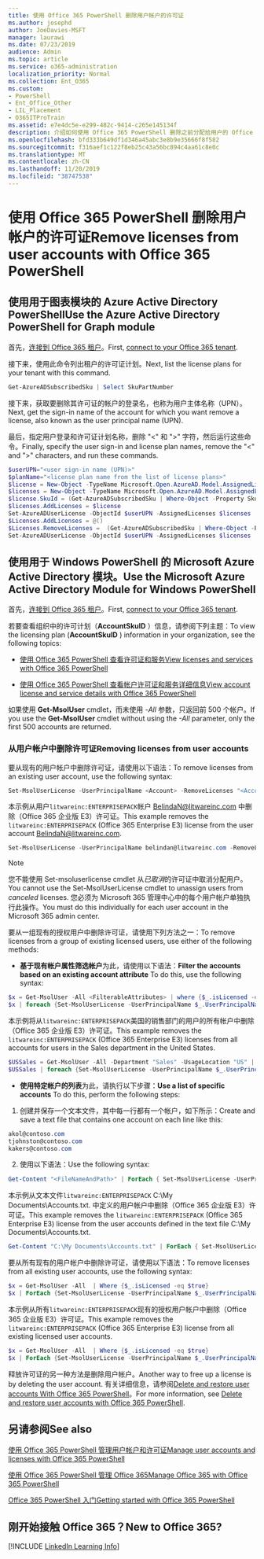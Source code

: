```yaml
---
title: 使用 Office 365 PowerShell 删除用户帐户的许可证
ms.author: josephd
author: JoeDavies-MSFT
manager: laurawi
ms.date: 07/23/2019
audience: Admin
ms.topic: article
ms.service: o365-administration
localization_priority: Normal
ms.collection: Ent_O365
ms.custom:
- PowerShell
- Ent_Office_Other
- LIL_Placement
- O365ITProTrain
ms.assetid: e7e4dc5e-e299-482c-9414-c265e145134f
description: 介绍如何使用 Office 365 PowerShell 删除之前分配给用户的 Office 365 许可证。
ms.openlocfilehash: bfd333b649df1d346a45abc3e8b9e35666f8f582
ms.sourcegitcommit: f316aef1c122f8eb25c43a56bc894c4aa61c8e0c
ms.translationtype: MT
ms.contentlocale: zh-CN
ms.lasthandoff: 11/20/2019
ms.locfileid: "38747538"
---
```

# <a name="remove-licenses-from-user-accounts-with-office-365-powershell"></a><span data-ttu-id="62c89-103">使用 Office 365 PowerShell 删除用户帐户的许可证</span><span class="sxs-lookup"><span data-stu-id="62c89-103">Remove licenses from user accounts with Office 365 PowerShell</span></span>

## <a name="use-the-azure-active-directory-powershell-for-graph-module"></a><span data-ttu-id="62c89-104">使用用于图表模块的 Azure Active Directory PowerShell</span><span class="sxs-lookup"><span data-stu-id="62c89-104">Use the Azure Active Directory PowerShell for Graph module</span></span>

<span data-ttu-id="62c89-105">首先，[连接到 Office 365 租户](connect-to-office-365-powershell.md#connect-with-the-azure-active-directory-powershell-for-graph-module)。</span><span class="sxs-lookup"><span data-stu-id="62c89-105">First, [connect to your Office 365 tenant](connect-to-office-365-powershell.md#connect-with-the-azure-active-directory-powershell-for-graph-module).</span></span>
  

<span data-ttu-id="62c89-106">接下来，使用此命令列出租户的许可证计划。</span><span class="sxs-lookup"><span data-stu-id="62c89-106">Next, list the license plans for your tenant with this command.</span></span>

```powershell
Get-AzureADSubscribedSku | Select SkuPartNumber
```

<span data-ttu-id="62c89-107">接下来，获取要删除其许可证的帐户的登录名，也称为用户主体名称（UPN）。</span><span class="sxs-lookup"><span data-stu-id="62c89-107">Next, get the sign-in name of the account for which you want remove a license, also known as the user principal name (UPN).</span></span>

<span data-ttu-id="62c89-108">最后，指定用户登录和许可证计划名称，删除 "<" 和 ">" 字符，然后运行这些命令。</span><span class="sxs-lookup"><span data-stu-id="62c89-108">Finally, specify the user sign-in and license plan names, remove the "<" and ">" characters, and run these commands.</span></span>

```powershell
$userUPN="<user sign-in name (UPN)>"
$planName="<license plan name from the list of license plans>"
$license = New-Object -TypeName Microsoft.Open.AzureAD.Model.AssignedLicense
$licenses = New-Object -TypeName Microsoft.Open.AzureAD.Model.AssignedLicenses
$license.SkuId = (Get-AzureADSubscribedSku | Where-Object -Property SkuPartNumber -Value $planName -EQ).SkuID
$licenses.AddLicenses = $license
Set-AzureADUserLicense -ObjectId $userUPN -AssignedLicenses $licenses
$Licenses.AddLicenses = @()
$Licenses.RemoveLicenses =  (Get-AzureADSubscribedSku | Where-Object -Property SkuPartNumber -Value $planName -EQ).SkuID
Set-AzureADUserLicense -ObjectId $userUPN -AssignedLicenses $licenses
```

## <a name="use-the-microsoft-azure-active-directory-module-for-windows-powershell"></a><span data-ttu-id="62c89-109">使用用于 Windows PowerShell 的 Microsoft Azure Active Directory 模块。</span><span class="sxs-lookup"><span data-stu-id="62c89-109">Use the Microsoft Azure Active Directory Module for Windows PowerShell</span></span>

<span data-ttu-id="62c89-110">首先，[连接到 Office 365 租户](connect-to-office-365-powershell.md#connect-with-the-microsoft-azure-active-directory-module-for-windows-powershell)。</span><span class="sxs-lookup"><span data-stu-id="62c89-110">First, [connect to your Office 365 tenant](connect-to-office-365-powershell.md#connect-with-the-microsoft-azure-active-directory-module-for-windows-powershell).</span></span>

   
<span data-ttu-id="62c89-111">若要查看组织中的许可计划（**AccountSkuID** ）信息，请参阅下列主题：</span><span class="sxs-lookup"><span data-stu-id="62c89-111">To view the licensing plan (**AccountSkuID** ) information in your organization, see the following topics:</span></span>
    
  - [<span data-ttu-id="62c89-112">使用 Office 365 PowerShell 查看许可证和服务</span><span class="sxs-lookup"><span data-stu-id="62c89-112">View licenses and services with Office 365 PowerShell</span></span>](view-licenses-and-services-with-office-365-powershell.md)
    
  - [<span data-ttu-id="62c89-113">使用 Office 365 PowerShell 查看帐户许可证和服务详细信息</span><span class="sxs-lookup"><span data-stu-id="62c89-113">View account license and service details with Office 365 PowerShell</span></span>](view-account-license-and-service-details-with-office-365-powershell.md)
    
<span data-ttu-id="62c89-114">如果使用 **Get-MsolUser** cmdlet，而未使用 _-All_ 参数，只返回前 500 个帐户。</span><span class="sxs-lookup"><span data-stu-id="62c89-114">If you use the **Get-MsolUser** cmdlet without using the _-All_ parameter, only the first 500 accounts are returned.</span></span>
    
### <a name="removing-licenses-from-user-accounts"></a><span data-ttu-id="62c89-115">从用户帐户中删除许可证</span><span class="sxs-lookup"><span data-stu-id="62c89-115">Removing licenses from user accounts</span></span>

<span data-ttu-id="62c89-116">要从现有的用户帐户中删除许可证，请使用以下语法：</span><span class="sxs-lookup"><span data-stu-id="62c89-116">To remove licenses from an existing user account, use the following syntax:</span></span>
  
```powershell
Set-MsolUserLicense -UserPrincipalName <Account> -RemoveLicenses "<AccountSkuId1>", "<AccountSkuId2>"...
```

<span data-ttu-id="62c89-117">本示例从用户`litwareinc:ENTERPRISEPACK`帐户 BelindaN@litwareinc.com 中删除（Office 365 企业版 E3）许可证。</span><span class="sxs-lookup"><span data-stu-id="62c89-117">This example removes the `litwareinc:ENTERPRISEPACK` (Office 365 Enterprise E3) license from the user account BelindaN@litwareinc.com.</span></span>
  
```powershell
Set-MsolUserLicense -UserPrincipalName belindan@litwareinc.com -RemoveLicenses "litwareinc:ENTERPRISEPACK"
```

>[!Note]
><span data-ttu-id="62c89-118">您不能使用 Set-msoluserlicense cmdlet 从*已取消*的许可证中取消分配用户。</span><span class="sxs-lookup"><span data-stu-id="62c89-118">You cannot use the Set-MsolUserLicense cmdlet to unassign users from *canceled* licenses.</span></span> <span data-ttu-id="62c89-119">您必须为 Microsoft 365 管理中心中的每个用户帐户单独执行此操作。</span><span class="sxs-lookup"><span data-stu-id="62c89-119">You must do this individually for each user account in the Microsoft 365 admin center.</span></span>
>

<span data-ttu-id="62c89-120">要从一组现有的授权用户中删除许可证，请使用下列方法之一：</span><span class="sxs-lookup"><span data-stu-id="62c89-120">To remove licenses from a group of existing licensed users, use either of the following methods:</span></span>
  
- <span data-ttu-id="62c89-121">**基于现有帐户属性筛选帐户**为此，请使用以下语法：</span><span class="sxs-lookup"><span data-stu-id="62c89-121">**Filter the accounts based on an existing account attribute** To do this, use the following syntax:</span></span>
    
```powershell
$x = Get-MsolUser -All <FilterableAttributes> | where {$_.isLicensed -eq $true}
$x | foreach {Set-MsolUserLicense -UserPrincipalName $_.UserPrincipalName -RemoveLicenses "<AccountSkuId1>", "<AccountSkuId2>"...}
```

<span data-ttu-id="62c89-122">本示例将从`litwareinc:ENTERPRISEPACK`美国的销售部门的用户的所有帐户中删除（Office 365 企业版 E3）许可证。</span><span class="sxs-lookup"><span data-stu-id="62c89-122">This example removes the  `litwareinc:ENTERPRISEPACK` (Office 365 Enterprise E3) licenses from all accounts for users in the Sales department in the United States.</span></span>
    
```powershell
$USSales = Get-MsolUser -All -Department "Sales" -UsageLocation "US" | where {$_.isLicensed -eq $true}
$USSales | foreach {Set-MsolUserLicense -UserPrincipalName $_.UserPrincipalName -RemoveLicenses "litwareinc:ENTERPRISEPACK"}
```

- <span data-ttu-id="62c89-123">**使用特定帐户的列表**为此，请执行以下步骤：</span><span class="sxs-lookup"><span data-stu-id="62c89-123">**Use a list of specific accounts** To do this, perform the following steps:</span></span>
    
1. <span data-ttu-id="62c89-124">创建并保存一个文本文件，其中每一行都有一个帐户，如下所示：</span><span class="sxs-lookup"><span data-stu-id="62c89-124">Create and save a text file that contains one account on each line like this:</span></span>
    
  ```powershell
akol@contoso.com
tjohnston@contoso.com
kakers@contoso.com
  ```

2. <span data-ttu-id="62c89-125">使用以下语法：</span><span class="sxs-lookup"><span data-stu-id="62c89-125">Use the following syntax:</span></span>
    
  ```powershell
  Get-Content "<FileNameAndPath>" | ForEach { Set-MsolUserLicense -UserPrincipalName $_ -RemoveLicenses "<AccountSkuId1>", "<AccountSkuId2>"... }
  ```

<span data-ttu-id="62c89-126">本示例从文本文件`litwareinc:ENTERPRISEPACK` C:\My Documents\Accounts.txt. 中定义的用户帐户中删除（Office 365 企业版 E3）许可证。</span><span class="sxs-lookup"><span data-stu-id="62c89-126">This example removes the  `litwareinc:ENTERPRISEPACK` (Office 365 Enterprise E3) license from the user accounts defined in the text file C:\My Documents\Accounts.txt.</span></span>
    
  ```powershell
  Get-Content "C:\My Documents\Accounts.txt" | ForEach { Set-MsolUserLicense -UserPrincipalName $_ -RemoveLicenses "litwareinc:ENTERPRISEPACK" }
  ```

<span data-ttu-id="62c89-127">要从所有现有的用户帐户中删除许可证，请使用以下语法：</span><span class="sxs-lookup"><span data-stu-id="62c89-127">To remove licenses from all existing user accounts, use the following syntax:</span></span>
  
```powershell
$x = Get-MsolUser -All  | Where {$_.isLicensed -eq $true}
$x | ForEach {Set-MsolUserLicense -UserPrincipalName $_.UserPrincipalName -RemoveLicenses "<AccountSkuId1>", "<AccountSkuId2>"...}
```

<span data-ttu-id="62c89-128">本示例从所有`litwareinc:ENTERPRISEPACK`现有的授权用户帐户中删除（Office 365 企业版 E3）许可证。</span><span class="sxs-lookup"><span data-stu-id="62c89-128">This example removes the  `litwareinc:ENTERPRISEPACK` (Office 365 Enterprise E3) license from all existing licensed user accounts.</span></span>
  
```powershell
$x = Get-MsolUser -All  | Where {$_.isLicensed -eq $true}
$x | ForEach {Set-MsolUserLicense -UserPrincipalName $_.UserPrincipalName -RemoveLicenses "litwareinc:ENTERPRISEPACK"}
```

<span data-ttu-id="62c89-129">释放许可证的另一种方法是删除用户帐户。</span><span class="sxs-lookup"><span data-stu-id="62c89-129">Another way to free up a license is by deleting the user account.</span></span> <span data-ttu-id="62c89-130">有关详细信息，请参阅[Delete and restore user accounts With Office 365 PowerShell](delete-and-restore-user-accounts-with-office-365-powershell.md)。</span><span class="sxs-lookup"><span data-stu-id="62c89-130">For more information, see [Delete and restore user accounts with Office 365 PowerShell](delete-and-restore-user-accounts-with-office-365-powershell.md).</span></span>
  
## <a name="see-also"></a><span data-ttu-id="62c89-131">另请参阅</span><span class="sxs-lookup"><span data-stu-id="62c89-131">See also</span></span>

[<span data-ttu-id="62c89-132">使用 Office 365 PowerShell 管理用户帐户和许可证</span><span class="sxs-lookup"><span data-stu-id="62c89-132">Manage user accounts and licenses with Office 365 PowerShell</span></span>](manage-user-accounts-and-licenses-with-office-365-powershell.md)
  
[<span data-ttu-id="62c89-133">使用 Office 365 PowerShell 管理 Office 365</span><span class="sxs-lookup"><span data-stu-id="62c89-133">Manage Office 365 with Office 365 PowerShell</span></span>](manage-office-365-with-office-365-powershell.md)
  
[<span data-ttu-id="62c89-134">Office 365 PowerShell 入门</span><span class="sxs-lookup"><span data-stu-id="62c89-134">Getting started with Office 365 PowerShell</span></span>](getting-started-with-office-365-powershell.md)

    
## <a name="new-to-office-365"></a><span data-ttu-id="62c89-135">刚开始接触 Office 365？</span><span class="sxs-lookup"><span data-stu-id="62c89-135">New to Office 365?</span></span>

[!INCLUDE [LinkedIn Learning Info](../common/office/linkedin-learning-info.md)]
   


